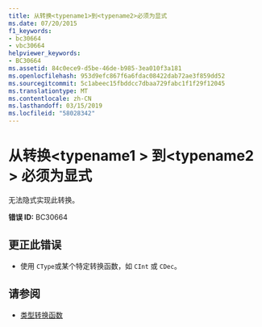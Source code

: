 ```yaml
---
title: 从转换<typename1>到<typename2>必须为显式
ms.date: 07/20/2015
f1_keywords:
- bc30664
- vbc30664
helpviewer_keywords:
- BC30664
ms.assetid: 84c0ece9-d5be-46de-b985-3ea010f3a181
ms.openlocfilehash: 953d9efc867f6a6fdac08422dab72ae3f859dd52
ms.sourcegitcommit: 5c1abeec15fbddcc7dbaa729fabc1f1f29f12045
ms.translationtype: MT
ms.contentlocale: zh-CN
ms.lasthandoff: 03/15/2019
ms.locfileid: "58028342"
---
```

# <a name="conversions-from-typename1-to-typename2-must-be-explicit"></a>从转换\<typename1 > 到\<typename2 > 必须为显式
无法隐式实现此转换。  
  
 **错误 ID:** BC30664  
  
## <a name="to-correct-this-error"></a>更正此错误  
  
-   使用 `CType`或某个特定转换函数，如 `CInt` 或 `CDec`。  
  
## <a name="see-also"></a>请参阅

- [类型转换函数](../../visual-basic/language-reference/functions/type-conversion-functions.md)
